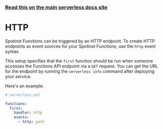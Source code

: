 <!--
title: Serverless Framework - Spotinst Events - http
menuText: API Gateway
menuOrder: 1
description: Setting up http events with Spotinst via the Serverless Framework
layout: Doc
-->

<!-- DOCS-SITE-LINK:START automatically generated  -->
### [Read this on the main serverless docs site](https://www.serverless.com/framework/docs/providers/spotinst/events/http)
<!-- DOCS-SITE-LINK:END -->

# HTTP

Spotinst Functions can be triggered by an HTTP endpoint. To create HTTP endpoints as event sources for your Spotinst Functions, use the `http` event syntax.

This setup specifies that the `first` function should be run when someone accesses the Functions API endpoint via a `GET` request. You can get the URL for the endpoint by running the `serverless info` command after deploying your service.

Here's an example:

```yml
# serverless.yml

functions:
  first:
    handler: http
    events:
      - http: path
```
